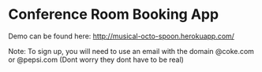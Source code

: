 # Conference Room Booking App

Demo can be found here: http://musical-octo-spoon.herokuapp.com/

Note: To sign up, you will need to use an email with the domain @coke.com or @pepsi.com (Dont worry they dont have to be real)
